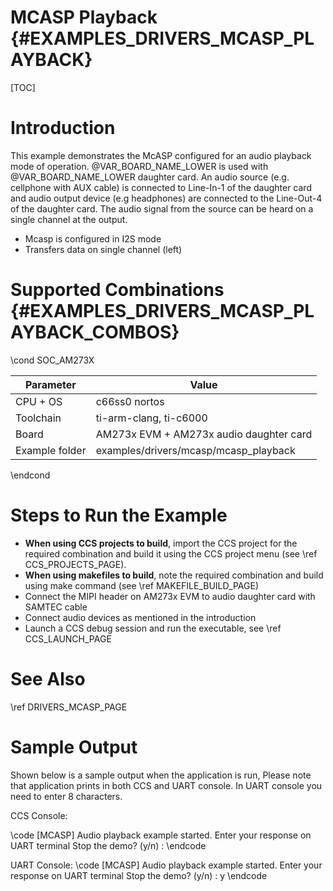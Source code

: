 # MCASP Playback {#EXAMPLES_DRIVERS_MCASP_PLAYBACK}

[TOC]

# Introduction

This example demonstrates the McASP configured for an audio playback mode of operation. @VAR_BOARD_NAME_LOWER is used with @VAR_BOARD_NAME_LOWER daughter card. An audio source (e.g. cellphone with AUX cable) is connected to Line-In-1 of the daughter card and audio output device (e.g headphones) are connected to the Line-Out-4 of the daughter card. The audio signal from the source can be heard on a single channel at the output.

- Mcasp is configured in I2S mode
- Transfers data on single channel (left)

# Supported Combinations {#EXAMPLES_DRIVERS_MCASP_PLAYBACK_COMBOS}

\cond SOC_AM273X

 Parameter      | Value
 ---------------|-----------
 CPU + OS       | c66ss0 nortos
 Toolchain      | ti-arm-clang, ti-c6000
 Board          | AM273x EVM + AM273x audio daughter card
 Example folder | examples/drivers/mcasp/mcasp_playback

\endcond
# Steps to Run the Example

- **When using CCS projects to build**, import the CCS project for the required combination
  and build it using the CCS project menu (see \ref CCS_PROJECTS_PAGE).
- **When using makefiles to build**, note the required combination and build using
  make command (see \ref MAKEFILE_BUILD_PAGE)
- Connect the MIPI header on AM273x EVM to audio daughter card with SAMTEC cable
- Connect audio devices as mentioned in the introduction
- Launch a CCS debug session and run the executable, see \ref CCS_LAUNCH_PAGE

# See Also

\ref DRIVERS_MCASP_PAGE

# Sample Output

Shown below is a sample output when the application is run,
Please note that application prints in both CCS and UART console.
In UART console you need to enter 8 characters.

CCS Console:

\code
[MCASP] Audio playback example started.
Enter your response on UART terminal
Stop the demo? (y/n) :
\endcode

UART Console:
\code
[MCASP] Audio playback example started.
Enter your response on UART terminal
Stop the demo? (y/n) : y
\endcode
